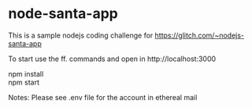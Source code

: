 # node-santa-app

This is a sample nodejs coding challenge for https://glitch.com/~nodejs-santa-app

To start use the ff. commands and open in http://localhost:3000

  npm install  
  npm start
  
Notes:
Please see .env file for the account in ethereal mail
